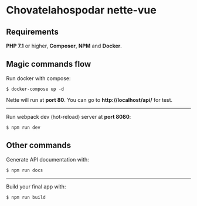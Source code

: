 Chovatelahospodar nette-vue
=============


Requirements
------------

**PHP 7.1** or higher, **Composer**, **NPM** and **Docker**.



Magic commands flow
----------------
Run docker with compose:

	$ docker-compose up -d

Nette will run at **port 80**. You can go to **http://localhost/api/** for test.

---

Run webpack dev (hot-reload) server at **port 8080**:

    $ npm run dev


Other commands
----------------
Generate API documentation with:

    $ npm run docs

---

Build your final app with:
    
    $ npm run build




